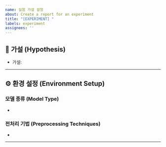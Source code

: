```yaml
---
name: 실험 가설 설정
about: Create a report for an experiment
title: "[EXPERIMENT] "
labels: experiment
assignees: ''
---
```


## 📌 가설 (Hypothesis)

<!-- 해당 실험을 통해 증명하고자 하는 가설을 명확하게 기술하세요 -->
- 가설: 

---

## ⚙️ 환경 설정 (Environment Setup)

### 모델 종류 (Model Type)
<!-- 실험에 사용할 모델 종류를 명시하세요 -->
- 

### 전처리 기법 (Preprocessing Techniques)
<!-- 데이터 전처리에 사용한 기법들을 설명하세요 -->
- 

---

